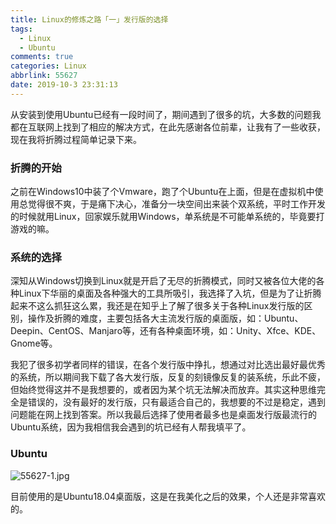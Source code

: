 ```yaml
---
title: Linux的修炼之路「一」发行版的选择
tags:
  - Linux
  - Ubuntu
comments: true
categories: Linux
abbrlink: 55627
date: 2019-10-3 23:31:13
---
```

从安装到使用Ubuntu已经有一段时间了，期间遇到了很多的坑，大多数的问题我都在互联网上找到了相应的解决方式，在此先感谢各位前辈，让我有了一些收获，现在我将折腾过程简单记录下来。

<!--more-->

### 折腾的开始

之前在Windows10中装了个Vmware，跑了个Ubuntu在上面，但是在虚拟机中使用总觉得很不爽，于是痛下决心，准备分一块空间出来装个双系统，平时工作开发的时候就用Linux，回家娱乐就用Windows，单系统是不可能单系统的，毕竟要打游戏的嘛。

### 系统的选择

深知从Windows切换到Linux就是开启了无尽的折腾模式，同时又被各位大佬的各种Linux下华丽的桌面及各种强大的工具所吸引，我选择了入坑，但是为了让折腾起来不这么抓狂这么累，我还是在知乎上了解了很多关于各种Linux发行版的区别，操作及折腾的难度，主要包括各大主流发行版的桌面版，如：Ubuntu、Deepin、CentOS、Manjaro等，还有各种桌面环境，如：Unity、Xfce、KDE、Gnome等。

我犯了很多初学者同样的错误，在各个发行版中挣扎，想通过对比选出最好最优秀的系统，所以期间我下载了各大发行版，反复的刻镜像反复的装系统，乐此不疲，但始终觉得这并不是我想要的，或者因为某个坑无法解决而放弃。其实这种思维完全是错误的，没有最好的发行版，只有最适合自己的，我想要的不过是稳定，遇到问题能在网上找到答案。所以我最后选择了使用者最多也是桌面发行版最流行的Ubuntu系统，因为我相信我会遇到的坑已经有人帮我填平了。

### Ubuntu

![55627-1.jpg](https://i.loli.net/2020/02/19/N9f28C1RlXJidOk.jpg)

目前使用的是Ubuntu18.04桌面版，这是在我美化之后的效果，个人还是非常喜欢的。